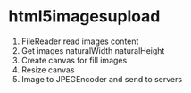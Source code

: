 # html5imagesupload

1. FileReader read images content
2. Get images naturalWidth naturalHeight
3. Create canvas for fill images 
4. Resize canvas 
5. Image to JPEGEncoder and send to servers